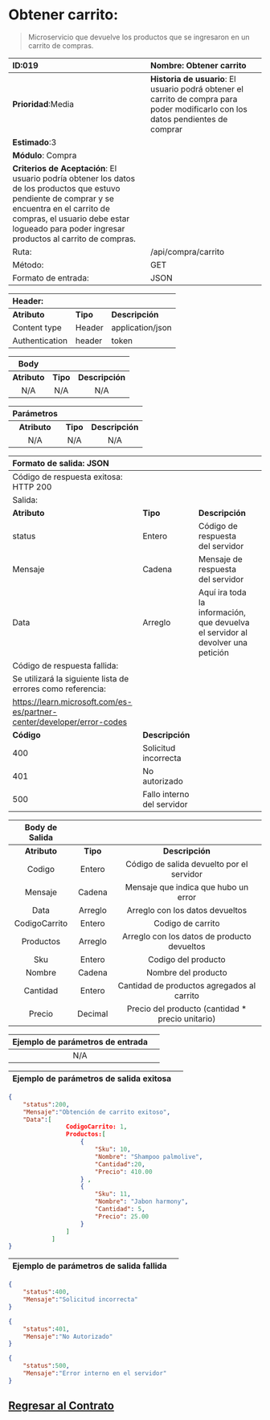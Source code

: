 # Obtener carrito:

> Microservicio que devuelve los productos que se ingresaron en un carrito de compras.

| **ID**:019                                                                                                                                                                                                                                     | **Nombre**: Obtener carrito                                                                                                       |
|:---------------------------------------------------------------------------------------------------------------------------------------------------------------------------------------------------------------------------------------------- |:--------------------------------------------------------------------------------------------------------------------------------- |
| **Prioridad**:Media                                                                                                                                                                                                                            | **Historia de usuario**: El usuario podrá obtener el carrito de compra para poder modificarlo con los datos pendientes de comprar |
| **Estimado**:3                                                                                                                                                                                                                                 |                                                                                                                                   |
| **Módulo**: Compra                                                                                                                                                                                                                             |                                                                                                                                   |
| **Criterios de Aceptación**: El usuario podría obtener los datos de los productos que estuvo pendiente de comprar y se encuentra en el carrito de compras, el usuario debe estar logueado para poder ingresar productos al carrito de compras. |                                                                                                                                   |
| Ruta:                                                                                                                                                                                                                                          | /api/compra/carrito                                                                                                               |
| Método:                                                                                                                                                                                                                                        | GET                                                                                                                               |
| Formato de entrada:                                                                                                                                                                                                                            | JSON                                                                                                                              |

| Header:        |          |                  |
|:-------------- |:-------- |:---------------- |
| **Atributo**   | **Tipo** | **Descripción**  |
| Content type   | Header   | application/json |
| Authentication | header   | token <TOKEN>    |

| Body         |          |                 |
|:------------:|:--------:|:---------------:|
| **Atributo** | **Tipo** | **Descripción** |
| N/A          | N/A      | N/A             |

| Parámetros   |          |                 |
|:------------:|:--------:|:---------------:|
| **Atributo** | **Tipo** | **Descripción** |
| N/A          | N/A      | N/A             |

| Formato de salida: JSON                                                  |                            |                                                                                 |     |
|:------------------------------------------------------------------------ |:-------------------------- |:------------------------------------------------------------------------------- |:--- |
| Código de respuesta exitosa: HTTP 200                                    |                            |                                                                                 |     |
| Salida:                                                                  |                            |                                                                                 |     |
| **Atributo**                                                             | **Tipo**                   | **Descripción**                                                                 |     |
| status                                                                   | Entero                     | Código de respuesta del servidor                                                |     |
| Mensaje                                                                  | Cadena                     | Mensaje de respuesta del servidor                                               |     |
| Data                                                                     | Arreglo                    | Aquí ira toda la información, que devuelva el servidor al devolver una petición |     |
| Código de respuesta fallida:                                             |                            |                                                                                 |     |
| Se utilizará la siguiente lista de errores como referencia:              |                            |                                                                                 |     |
| <https://learn.microsoft.com/es-es/partner-center/developer/error-codes> |                            |                                                                                 |     |
| **Código**                                                               | **Descripción**            |                                                                                 |     |
| 400                                                                      | Solicitud incorrecta       |                                                                                 |     |
| 401                                                                      | No autorizado              |                                                                                 |     |
| 500                                                                      | Fallo interno del servidor |                                                                                 |     |

| Body de Salida |          |                                                  |
|:--------------:|:--------:|:------------------------------------------------:|
| **Atributo**   | **Tipo** | **Descripción**                                  |
| Codigo         | Entero   | Código de salida devuelto por el servidor        |
| Mensaje        | Cadena   | Mensaje que indica que hubo un error             |
| Data           | Arreglo  | Arreglo con los datos devueltos                  |
| CodigoCarrito  | Entero   | Codigo de carrito                                |
| Productos      | Arreglo  | Arreglo con los datos de producto devueltos      |
| Sku            | Entero   | Codigo del producto                              |
| Nombre         | Cadena   | Nombre del producto                              |
| Cantidad       | Entero   | Cantidad de productos agregados al carrito       |
| Precio         | Decimal  | Precio del producto (cantidad * precio unitario) |

| Ejemplo de parámetros de entrada |     |
|:--------------------------------:|:---:|
| N/A                              |     |

| Ejemplo de parámetros de salida exitosa |     |
|:---------------------------------------:|:---:|

```json
{
    "status":200,
    "Mensaje":"Obtención de carrito exitoso",
    "Data":[
                CodigoCarrito: 1,
                Productos:[
                    {
                        "Sku": 10,
                        "Nombre": "Shampoo palmolive",
                        "Cantidad":20,
                        "Precio": 410.00
                    } ,
                    {
                        "Sku": 11,
                        "Nombre": "Jabon harmony",
                        "Cantidad": 5,
                        "Precio": 25.00
                    }
                ]
            ]
}
```

| Ejemplo de parámetros de salida fallida |     |
|:---------------------------------------:|:---:|

```json
{
    "status":400,
    "Mensaje":"Solicitud incorrecta"
}

{
    "status":401,
    "Mensaje":"No Autorizado"
}

{
    "status":500,
    "Mensaje":"Error interno en el servidor"
}
```


## [Regresar al Contrato](../servicio_compra.md)